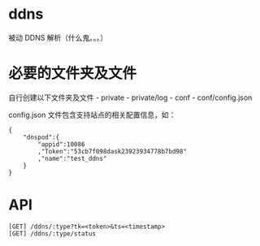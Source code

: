 # ddns
被动 DDNS 解析（什么鬼。。。）

# 必要的文件夹及文件
自行创建以下文件夹及文件
	- private
	- private/log
	- conf
	- conf/config.json

config.json 文件包含支持站点的相关配置信息，如：
```
{
	"dnspod":{
		"appid":10086
		,"Token":"53cb7f098dask23923934778b7bd98"
		,"name":"test_ddns"
	}
}
```

# API
	[GET] /ddns/:type?tk=<token>&ts=<timestamp>
	[GET] /ddns/:type/status